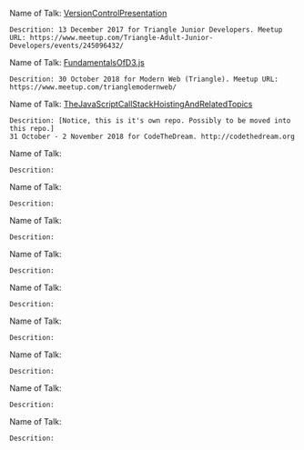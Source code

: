 

Name of Talk: [VersionControlPresentation](https://github.com/JamieBort/TalksPresentationsWorkshops/tree/master/VersionControlPresentation)
```
Descrition: 13 December 2017 for Triangle Junior Developers. Meetup URL: https://www.meetup.com/Triangle-Adult-Junior-Developers/events/245096432/
```

Name of Talk: [FundamentalsOfD3.js](https://github.com/JamieBort/TalksPresentationsWorkshops/tree/master/FundamentalsOfD3.js)
```
Descrition: 30 October 2018 for Modern Web (Triangle). Meetup URL: https://www.meetup.com/trianglemodernweb/
```

Name of Talk: [TheJavaScriptCallStackHoistingAndRelatedTopics](https://github.com/JamieBort/TheJavaScriptCallStackHoistingAndRelatedTopics)
```
Descrition: [Notice, this is it's own repo. Possibly to be moved into this repo.]
31 October - 2 November 2018 for CodeTheDream. http://codethedream.org
```

Name of Talk: []()
```
Descrition: 
```

Name of Talk: []()
```
Descrition: 
```

Name of Talk: []()
```
Descrition: 
```

Name of Talk: []()
```
Descrition: 
```

Name of Talk: []()
```
Descrition: 
```

Name of Talk: []()
```
Descrition: 
```

Name of Talk: []()
```
Descrition: 
```

Name of Talk: []()
```
Descrition: 
```

Name of Talk: []()
```
Descrition: 
```